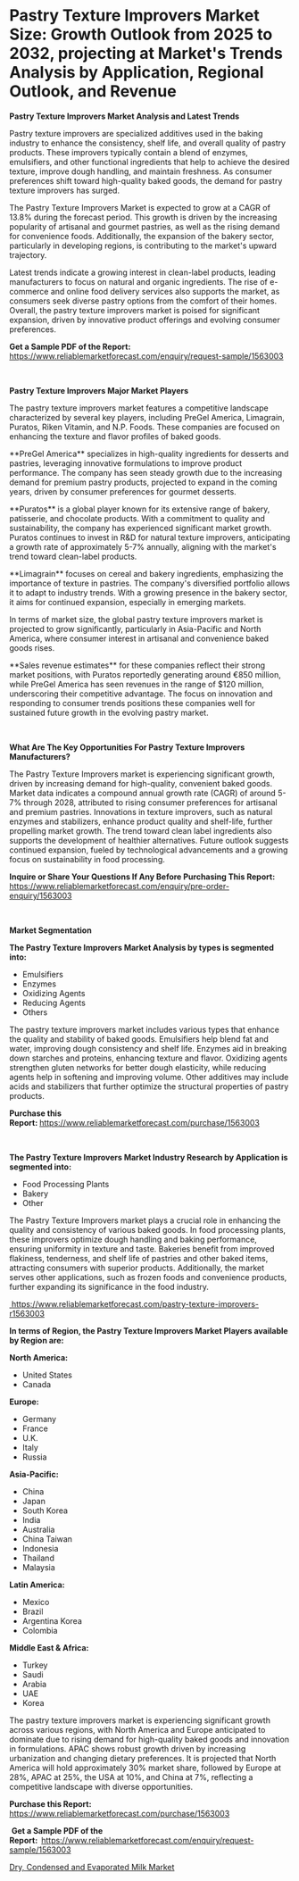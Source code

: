 <p><h1>Pastry Texture Improvers Market Size: Growth Outlook from 2025 to 2032, projecting at Market's Trends Analysis by Application, Regional Outlook, and Revenue</h1></p><p><strong>Pastry Texture Improvers Market Analysis and Latest Trends</strong></p>
<p><p>Pastry texture improvers are specialized additives used in the baking industry to enhance the consistency, shelf life, and overall quality of pastry products. These improvers typically contain a blend of enzymes, emulsifiers, and other functional ingredients that help to achieve the desired texture, improve dough handling, and maintain freshness. As consumer preferences shift toward high-quality baked goods, the demand for pastry texture improvers has surged.</p><p>The Pastry Texture Improvers Market is expected to grow at a CAGR of 13.8% during the forecast period. This growth is driven by the increasing popularity of artisanal and gourmet pastries, as well as the rising demand for convenience foods. Additionally, the expansion of the bakery sector, particularly in developing regions, is contributing to the market's upward trajectory. </p><p>Latest trends indicate a growing interest in clean-label products, leading manufacturers to focus on natural and organic ingredients. The rise of e-commerce and online food delivery services also supports the market, as consumers seek diverse pastry options from the comfort of their homes. Overall, the pastry texture improvers market is poised for significant expansion, driven by innovative product offerings and evolving consumer preferences.</p></p>
<p><strong>Get a Sample PDF of the Report:&nbsp;</strong> <a href="https://www.reliablemarketforecast.com/enquiry/request-sample/1563003?utm_campaign=1890&utm_medium=2&utm_source=Github&utm_content=ia&utm_term=15022025&utm_id=pastry-texture-improvers">https://www.reliablemarketforecast.com/enquiry/request-sample/1563003</a></p>
<p>&nbsp;</p>
<p><strong>Pastry Texture Improvers Major Market Players</strong></p>
<p><p>The pastry texture improvers market features a competitive landscape characterized by several key players, including PreGel America, Limagrain, Puratos, Riken Vitamin, and N.P. Foods. These companies are focused on enhancing the texture and flavor profiles of baked goods.</p><p>**PreGel America** specializes in high-quality ingredients for desserts and pastries, leveraging innovative formulations to improve product performance. The company has seen steady growth due to the increasing demand for premium pastry products, projected to expand in the coming years, driven by consumer preferences for gourmet desserts.</p><p>**Puratos** is a global player known for its extensive range of bakery, patisserie, and chocolate products. With a commitment to quality and sustainability, the company has experienced significant market growth. Puratos continues to invest in R&D for natural texture improvers, anticipating a growth rate of approximately 5-7% annually, aligning with the market's trend toward clean-label products.</p><p>**Limagrain** focuses on cereal and bakery ingredients, emphasizing the importance of texture in pastries. The company's diversified portfolio allows it to adapt to industry trends. With a growing presence in the bakery sector, it aims for continued expansion, especially in emerging markets.</p><p>In terms of market size, the global pastry texture improvers market is projected to grow significantly, particularly in Asia-Pacific and North America, where consumer interest in artisanal and convenience baked goods rises. </p><p>**Sales revenue estimates** for these companies reflect their strong market positions, with Puratos reportedly generating around €850 million, while PreGel America has seen revenues in the range of $120 million, underscoring their competitive advantage. The focus on innovation and responding to consumer trends positions these companies well for sustained future growth in the evolving pastry market.</p></p>
<p>&nbsp;</p>
<p><strong>What Are The Key Opportunities For Pastry Texture Improvers Manufacturers?</strong></p>
<p><p>The Pastry Texture Improvers market is experiencing significant growth, driven by increasing demand for high-quality, convenient baked goods. Market data indicates a compound annual growth rate (CAGR) of around 5-7% through 2028, attributed to rising consumer preferences for artisanal and premium pastries. Innovations in texture improvers, such as natural enzymes and stabilizers, enhance product quality and shelf-life, further propelling market growth. The trend toward clean label ingredients also supports the development of healthier alternatives. Future outlook suggests continued expansion, fueled by technological advancements and a growing focus on sustainability in food processing.</p></p>
<p><strong>Inquire or Share Your Questions If Any Before Purchasing This Report:</strong> <a href="https://www.reliablemarketforecast.com/enquiry/pre-order-enquiry/1563003?utm_campaign=1890&utm_medium=2&utm_source=Github&utm_content=ia&utm_term=15022025&utm_id=pastry-texture-improvers">https://www.reliablemarketforecast.com/enquiry/pre-order-enquiry/1563003</a></p>
<p>&nbsp;</p>
<p><strong>Market Segmentation</strong></p>
<p><strong>The Pastry Texture Improvers Market Analysis by types is segmented into:</strong></p>
<p><ul><li>Emulsifiers</li><li>Enzymes</li><li>Oxidizing Agents</li><li>Reducing Agents</li><li>Others</li></ul></p>
<p><p>The pastry texture improvers market includes various types that enhance the quality and stability of baked goods. Emulsifiers help blend fat and water, improving dough consistency and shelf life. Enzymes aid in breaking down starches and proteins, enhancing texture and flavor. Oxidizing agents strengthen gluten networks for better dough elasticity, while reducing agents help in softening and improving volume. Other additives may include acids and stabilizers that further optimize the structural properties of pastry products.</p></p>
<p><strong>Purchase this Report:&nbsp;</strong><a href="https://www.reliablemarketforecast.com/purchase/1563003?utm_campaign=1890&utm_medium=2&utm_source=Github&utm_content=ia&utm_term=15022025&utm_id=pastry-texture-improvers">https://www.reliablemarketforecast.com/purchase/1563003</a></p>
<p>&nbsp;</p>
<p><strong>The Pastry Texture Improvers Market Industry Research by Application is segmented into:</strong></p>
<p><ul><li>Food Processing Plants</li><li>Bakery</li><li>Other</li></ul></p>
<p><p>The Pastry Texture Improvers market plays a crucial role in enhancing the quality and consistency of various baked goods. In food processing plants, these improvers optimize dough handling and baking performance, ensuring uniformity in texture and taste. Bakeries benefit from improved flakiness, tenderness, and shelf life of pastries and other baked items, attracting consumers with superior products. Additionally, the market serves other applications, such as frozen foods and convenience products, further expanding its significance in the food industry.</p></p>
<p><a href="https://www.reliablemarketforecast.com/pastry-texture-improvers-r1563003?utm_campaign=1890&utm_medium=2&utm_source=Github&utm_content=ia&utm_term=15022025&utm_id=pastry-texture-improvers">&nbsp;https://www.reliablemarketforecast.com/pastry-texture-improvers-r1563003</a></p>
<p><strong>In terms of Region, the Pastry Texture Improvers Market Players available by Region are:</strong></p>
<p>
    <p> <strong> North America: </strong>
        <ul>
            <li>United States</li>
            <li>Canada</li>
        </ul>
        </p> 
    <p> <strong> Europe: </strong>
        <ul>
            <li>Germany</li>
            <li>France</li>
            <li>U.K.</li>
            <li>Italy</li>
            <li>Russia</li>
        </ul>
        </p> 
    <p> <strong> Asia-Pacific: </strong>
        <ul>
            <li>China</li>
            <li>Japan</li>
            <li>South Korea</li>
            <li>India</li>
            <li>Australia</li>
            <li>China Taiwan</li>
            <li>Indonesia</li>
            <li>Thailand</li>
            <li>Malaysia</li>
        </ul>
        </p> 
    <p> <strong> Latin America: </strong>
        <ul>
            <li>Mexico</li>
            <li>Brazil</li>
            <li>Argentina Korea</li>
            <li>Colombia</li>
        </ul>
        </p> 
    <p> <strong> Middle East & Africa: </strong>
        <ul>
            <li>Turkey</li>
            <li>Saudi</li>
            <li>Arabia</li>
            <li>UAE</li>
            <li>Korea</li>
        </ul>
    </p>
    </p>
<p><p>The pastry texture improvers market is experiencing significant growth across various regions, with North America and Europe anticipated to dominate due to rising demand for high-quality baked goods and innovation in formulations. APAC shows robust growth driven by increasing urbanization and changing dietary preferences. It is projected that North America will hold approximately 30% market share, followed by Europe at 28%, APAC at 25%, the USA at 10%, and China at 7%, reflecting a competitive landscape with diverse opportunities.</p></p>
<p><strong>Purchase this Report: </strong><a href="https://www.reliablemarketforecast.com/purchase/1563003?utm_campaign=1890&utm_medium=2&utm_source=Github&utm_content=ia&utm_term=15022025&utm_id=pastry-texture-improvers">https://www.reliablemarketforecast.com/purchase/1563003</a></p>
<p>&nbsp;<strong>Get a Sample PDF of the Report:&nbsp;&nbsp;</strong><a href="https://www.reliablemarketforecast.com/enquiry/request-sample/1563003?utm_campaign=1890&utm_medium=2&utm_source=Github&utm_content=ia&utm_term=15022025&utm_id=pastry-texture-improvers">https://www.reliablemarketforecast.com/enquiry/request-sample/1563003</a></p>
<p><strong></strong></p>
<p><p><a href="https://github.com/lylyparadise/Market-Research-Report-List-6/blob/main/dry-condensed-and-evaporated-milk-market.md?utm_campaign=1890&utm_medium=2&utm_source=Github&utm_content=ia&utm_term=15022025&utm_id=pastry-texture-improvers">Dry, Condensed and Evaporated Milk Market</a></p></p>